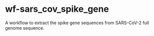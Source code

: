 # wf-sars_cov_spike_gene
  A workflow to extract the spike gene sequences from SARS-CoV-2 full genome sequence.
